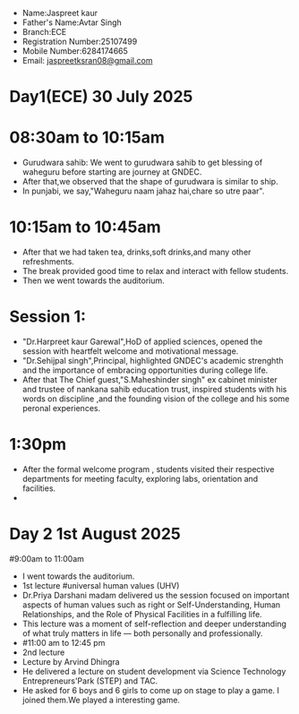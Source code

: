 - Name:Jaspreet kaur
- Father's Name:Avtar Singh
- Branch:ECE
- Registration Number:25107499
- Mobile Number:6284174665
- Email: jaspreetksran08@gmail.com
# Day1(ECE) 30 July 2025


# 08:30am to 10:15am
- Gurudwara sahib: We went to gurudwara sahib to get blessing of waheguru before starting are journey at GNDEC. 
- After that,we observed that the shape of gurudwara is similar to ship.
- In punjabi, we say,"Waheguru naam jahaz hai,chare so utre paar".

# 10:15am to 10:45am

- After that we had taken tea, drinks,soft drinks,and many other refreshments.
- The break provided good time to relax and interact with fellow students.
- Then we went towards the auditorium.

# Session 1:

- "Dr.Harpreet kaur Garewal",HoD of applied sciences, opened the session with heartfelt welcome and motivational message. 
- "Dr.Sehijpal singh",Principal, highlighted GNDEC's academic strenghth and the importance of embracing opportunities during college life. 
- After that The Chief guest,"S.Maheshinder singh" ex cabinet minister and trustee of nankana sahib education trust, inspired students with his words on discipline ,and the founding vision of the college and his some peronal experiences.


# 1:30pm

- After the formal welcome program , students visited their respective departments for meeting faculty, exploring labs, orientation and facilities.
- 
# Day 2 1st August 2025

#9:00am to 11:00am
- I went towards the auditorium.
- 1st lecture
#universal human values (UHV)
- Dr.Priya Darshani madam delivered us the session focused on important aspects of human values such as right or Self-Understanding, Human Relationships, and the Role of Physical Facilities in a fulfilling life.
- This lecture was a moment of self-reflection and deeper understanding of what truly matters in life — both personally and professionally.
- #11:00 am to 12:45 pm
- 2nd lecture
- Lecture by Arvind Dhingra
- He delivered a lecture on student development via Science Technology Entrepreneurs'Park (STEP) and TAC.
- He asked for 6 boys and 6 girls to come up on stage to play a game. I joined them.We played a interesting game.
